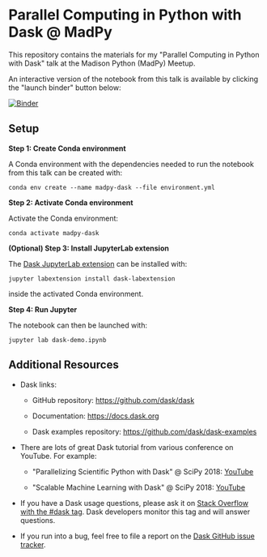# Parallel Computing in Python with Dask @ MadPy

This repository contains the materials for my "Parallel Computing in Python with Dask" talk at the Madison Python (MadPy) Meetup. 

An interactive version of the notebook from this talk is available by clicking the "launch binder" button below:

[![Binder](https://mybinder.org/badge.svg)](https://mybinder.org/v2/gh/jrbourbeau/madpy-dask/add_binder?urlpath=lab/tree/dask-demo.ipynb)


## Setup

**Step 1: Create Conda environment**

A Conda environment with the dependencies needed to run the notebook from this talk can be created with:

```terminal
conda env create --name madpy-dask --file environment.yml
```

**Step 2: Activate Conda environment**

Activate the Conda environment:

```terminal
conda activate madpy-dask
```

**(Optional) Step 3: Install JupyterLab extension**

The [Dask JupyterLab extension](https://github.com/dask/dask-labextension) can be installed with:

```terminal
jupyter labextension install dask-labextension
```

inside the activated Conda environment.

**Step 4: Run Jupyter**

The notebook can then be launched with:

```terminal
jupyter lab dask-demo.ipynb
```

## Additional Resources

- Dask links:

    - GitHub repository: https://github.com/dask/dask

    - Documentation: https://docs.dask.org

    - Dask examples repository: https://github.com/dask/dask-examples

- There are lots of great Dask tutorial from various conference on YouTube. For example:

    - "Parallelizing Scientific Python with Dask" @ SciPy 2018: [YouTube](https://www.youtube.com/watch?v=mqdglv9GnM8)
    
    - "Scalable Machine Learning with Dask" @ SciPy 2018: [YouTube](https://www.youtube.com/watch?v=ccfsbuqsjgI)

- If you have a Dask usage questions, please ask it on [Stack Overflow with the #dask tag](https://stackoverflow.com/questions/tagged/dask). Dask developers monitor this tag and will answer questions.

- If you run into a bug, feel free to file a report on the [Dask GitHub issue tracker](https://github.com/dask/dask/issues).